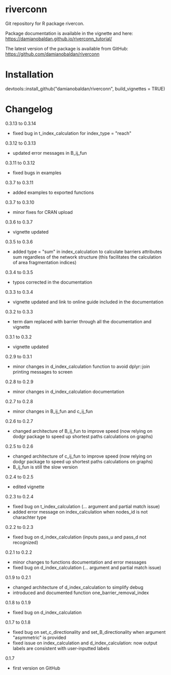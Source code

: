 # riverconn
Git repository for R package rivercon.  

Package documentation is available in the vignette and here: https://damianobaldan.github.io/riverconn_tutorial/

The latest version of the package is available from GitHub: https://github.com/damianobaldan/riverconn

# Installation
devtools::install_github("damianobaldan/riverconn", build_vignettes = TRUE)

# Changelog
0.3.13 to 0.3.14
* fixed bug in t_index_calculation for index_type = "reach"

0.3.12 to 0.3.13
* updated error messages in B_ij_fun

0.3.11 to 0.3.12
* fixed bugs in examples

0.3.7 to 0.3.11
* added examples to exported functions

0.3.7 to 0.3.10
* minor fixes for CRAN upload

0.3.6 to 0.3.7
* vignette updated

0.3.5 to 0.3.6 
* added type = "sum" in index_calculation to calculate barriers attributes sum regardless of the network structure (this facilitates the calculation of area fragmentation indices)

0.3.4 to 0.3.5 
* typos corrected in the documentation

0.3.3 to 0.3.4  
* vignette updated and link to online guide included in the documentation

0.3.2 to 0.3.3  
* term dam replaced with barrier through all the documentation and vignette

0.3.1 to 0.3.2  
* vignette updated

0.2.9 to 0.3.1  
* minor changes in d_index_calculation function to avoid dplyr::join printing messages to screen

0.2.8 to 0.2.9  
* minor changes in d_index_calculation documentation

0.2.7 to 0.2.8  
* minor changes in B_ij_fun and c_ij_fun

0.2.6 to 0.2.7  
* changed architecture of B_ij_fun to improve speed (now relying on dodgr package to speed up shortest paths calculations on graphs)

0.2.5 to 0.2.6  
* changed architecture of c_ij_fun to improve speed (now relying on dodgr package to speed up shortest paths calculations on graphs)
* B_ij_fun is still the slow version

0.2.4 to 0.2.5  
* edited vignette

0.2.3 to 0.2.4  
* fixed bug on t_index_calculation (... argument and partial match issue)
* added error message on index_calculation when nodes_id is not charachter type

0.2.2 to 0.2.3  
* fixed bug on d_index_calculation (inputs pass_u and pass_d not recognized)

0.2.1 to 0.2.2  
* minor changes to functions documentation and error messages
* fixed bug on d_index_calculation (... argument and partial match issue)

0.1.9 to 0.2.1  
* changed architecture of d_index_calculation to simplify debug  
* introduced and documented function one_barrier_removal_index

0.1.8 to 0.1.9  
* fixed bug on d_index_calculation

0.1.7 to 0.1.8  
* fixed bug on set_c_directionality and set_B_directionality when argument "asymmetric" is provided  
* fixed issue on index_calculation and d_index_calculation: now output labels are consistent with user-inputted labels

0.1.7  
* first version on GitHub
